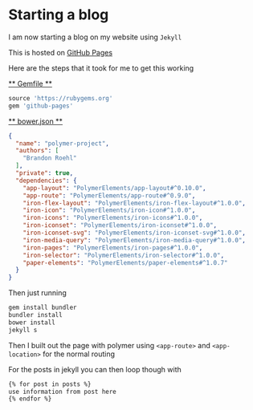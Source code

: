 # Starting a blog
I am now starting a blog on my website using `Jekyll`

This is hosted on [GitHub Pages](https://pages.github.com)

Here are the steps that it took for me to get this working

[** Gemfile **](https://github.com/BrandonRoehl/BrandonRoehl.GitHub.io/blob/master/Gemfile)
```ruby
source 'https://rubygems.org'
gem 'github-pages'
```
[** bower.json **](https://github.com/BrandonRoehl/BrandonRoehl.GitHub.io/blob/master/bower.json)
```json
{
  "name": "polymer-project",
  "authors": [
    "Brandon Roehl"
  ],
  "private": true,
  "dependencies": {
    "app-layout": "PolymerElements/app-layout#^0.10.0",
    "app-route": "PolymerElements/app-route#^0.9.0",
    "iron-flex-layout": "PolymerElements/iron-flex-layout#^1.0.0",
    "iron-icon": "PolymerElements/iron-icon#^1.0.0",
    "iron-icons": "PolymerElements/iron-icons#^1.0.0",
    "iron-iconset": "PolymerElements/iron-iconset#^1.0.0",
    "iron-iconset-svg": "PolymerElements/iron-iconset-svg#^1.0.0",
    "iron-media-query": "PolymerElements/iron-media-query#^1.0.0",
    "iron-pages": "PolymerElements/iron-pages#^1.0.0",
    "iron-selector": "PolymerElements/iron-selector#^1.0.0",
    "paper-elements": "PolymerElements/paper-elements#^1.0.7"
  }
}
```

Then just running
```bash
gem install bundler
bundler install
bower install
jekyll s
```

Then I built out the page with polymer using `<app-route>` and `<app-location>` for the normal routing

For the posts in jekyll you can then loop though with
```html
{% for post in posts %}
use information from post here
{% endfor %}
```
